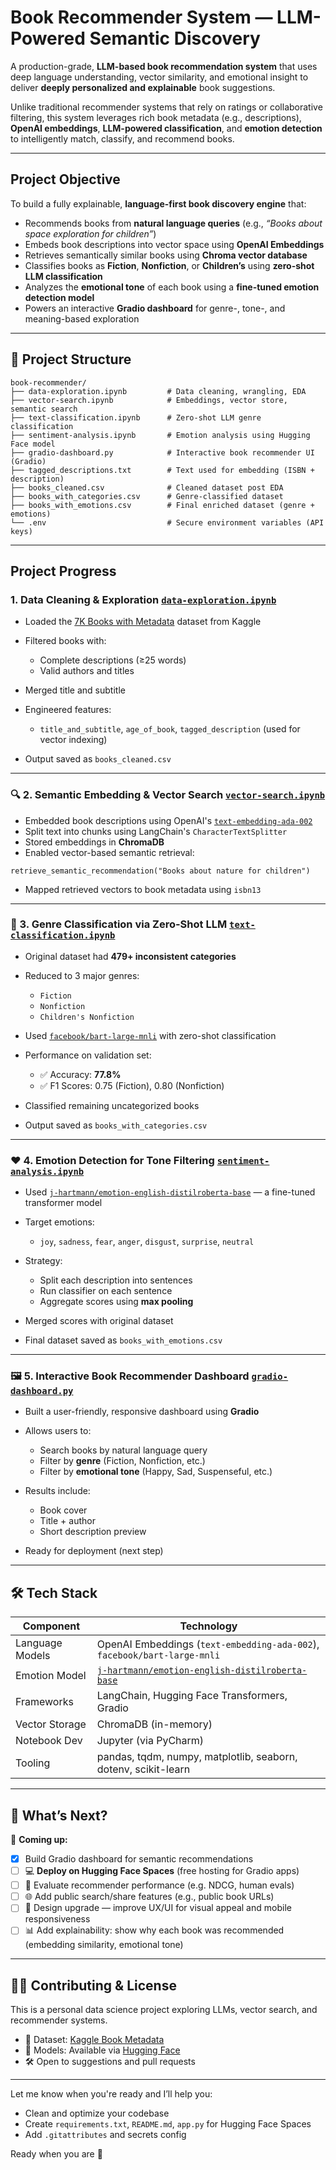 


# Book Recommender System — LLM-Powered Semantic Discovery

A production-grade, **LLM-based book recommendation system** that uses deep language understanding, vector similarity, and emotional insight to deliver **deeply personalized and explainable** book suggestions.

Unlike traditional recommender systems that rely on ratings or collaborative filtering, this system leverages rich book metadata (e.g., descriptions), **OpenAI embeddings**, **LLM-powered classification**, and **emotion detection** to intelligently match, classify, and recommend books.

---

## Project Objective

To build a fully explainable, **language-first book discovery engine** that:

* Recommends books from **natural language queries** (e.g., *“Books about space exploration for children”*)
* Embeds book descriptions into vector space using **OpenAI Embeddings**
* Retrieves semantically similar books using **Chroma vector database**
* Classifies books as **Fiction**, **Nonfiction**, or **Children’s** using **zero-shot LLM classification**
* Analyzes the **emotional tone** of each book using a **fine-tuned emotion detection model**
* Powers an interactive **Gradio dashboard** for genre-, tone-, and meaning-based exploration

---

## 📁 Project Structure

```
book-recommender/
├── data-exploration.ipynb         # Data cleaning, wrangling, EDA
├── vector-search.ipynb            # Embeddings, vector store, semantic search
├── text-classification.ipynb      # Zero-shot LLM genre classification
├── sentiment-analysis.ipynb       # Emotion analysis using Hugging Face model
├── gradio-dashboard.py            # Interactive book recommender UI (Gradio)
├── tagged_descriptions.txt        # Text used for embedding (ISBN + description)
├── books_cleaned.csv              # Cleaned dataset post EDA
├── books_with_categories.csv      # Genre-classified dataset
├── books_with_emotions.csv        # Final enriched dataset (genre + emotions)
└── .env                           # Secure environment variables (API keys)
```

---

## Project Progress

### 1. Data Cleaning & Exploration [`data-exploration.ipynb`](./data-exploration.ipynb)

* Loaded the [7K Books with Metadata](https://www.kaggle.com/datasets/dylanjcastillo/7k-books-with-metadata) dataset from Kaggle
* Filtered books with:

  * Complete descriptions (≥25 words)
  * Valid authors and titles
* Merged title and subtitle
* Engineered features:

  * `title_and_subtitle`, `age_of_book`, `tagged_description` (used for vector indexing)
* Output saved as `books_cleaned.csv`

---

### 🔍 2. Semantic Embedding & Vector Search [`vector-search.ipynb`](./vector-search.ipynb)

* Embedded book descriptions using OpenAI's [`text-embedding-ada-002`](https://platform.openai.com/docs/guides/embeddings)
* Split text into chunks using LangChain's `CharacterTextSplitter`
* Stored embeddings in **ChromaDB**
* Enabled vector-based semantic retrieval:

```
retrieve_semantic_recommendation("Books about nature for children")
```

* Mapped retrieved vectors to book metadata using `isbn13`

---

### 🧠 3. Genre Classification via Zero-Shot LLM [`text-classification.ipynb`](./text-classification.ipynb)

* Original dataset had **479+ inconsistent categories**
* Reduced to 3 major genres:

  * `Fiction`
  * `Nonfiction`
  * `Children's Nonfiction`
* Used [`facebook/bart-large-mnli`](https://huggingface.co/facebook/bart-large-mnli) with zero-shot classification
* Performance on validation set:

  * ✅ Accuracy: **77.8%**
  * ✅ F1 Scores: 0.75 (Fiction), 0.80 (Nonfiction)
* Classified remaining uncategorized books
* Output saved as `books_with_categories.csv`

---

### ❤️ 4. Emotion Detection for Tone Filtering [`sentiment-analysis.ipynb`](./sentiment-analysis.ipynb)

* Used [`j-hartmann/emotion-english-distilroberta-base`](https://huggingface.co/j-hartmann/emotion-english-distilroberta-base) — a fine-tuned transformer model
* Target emotions:

  * `joy`, `sadness`, `fear`, `anger`, `disgust`, `surprise`, `neutral`
* Strategy:

  * Split each description into sentences
  * Run classifier on each sentence
  * Aggregate scores using **max pooling**
* Merged scores with original dataset
* Final dataset saved as `books_with_emotions.csv`

---

### 🖼️ 5. Interactive Book Recommender Dashboard [`gradio-dashboard.py`](./gradio-dashboard.py)

* Built a user-friendly, responsive dashboard using **Gradio**
* Allows users to:

  * Search books by natural language query
  * Filter by **genre** (Fiction, Nonfiction, etc.)
  * Filter by **emotional tone** (Happy, Sad, Suspenseful, etc.)
* Results include:

  * Book cover
  * Title + author
  * Short description preview
* Ready for deployment (next step)

---

## 🛠️ Tech Stack

| Component       | Technology                                                                                                              |
| --------------- | ----------------------------------------------------------------------------------------------------------------------- |
| Language Models | OpenAI Embeddings (`text-embedding-ada-002`), `facebook/bart-large-mnli`                                                |
| Emotion Model   | [`j-hartmann/emotion-english-distilroberta-base`](https://huggingface.co/j-hartmann/emotion-english-distilroberta-base) |
| Frameworks      | LangChain, Hugging Face Transformers, Gradio                                                                            |
| Vector Storage  | ChromaDB (in-memory)                                                                                                    |
| Notebook Dev    | Jupyter (via PyCharm)                                                                                                   |
| Tooling         | pandas, tqdm, numpy, matplotlib, seaborn, dotenv, scikit-learn                                                          |

---

## 🚧 What’s Next?

🚀 **Coming up:**

* [x] Build Gradio dashboard for semantic recommendations
* [ ] 💻 **Deploy on Hugging Face Spaces** (free hosting for Gradio apps)
* [ ] 🧪 Evaluate recommender performance (e.g. NDCG, human evals)
* [ ] 🌐 Add public search/share features (e.g., public book URLs)
* [ ] 🎨 Design upgrade — improve UX/UI for visual appeal and mobile responsiveness
* [ ] 📊 Add explainability: show why each book was recommended (embedding similarity, emotional tone)

---

## 🧑‍💻 Contributing & License

This is a personal data science project exploring LLMs, vector search, and recommender systems.

* 📜 Dataset: [Kaggle Book Metadata](https://www.kaggle.com/datasets/dylanjcastillo/7k-books-with-metadata)
* 🤗 Models: Available via [Hugging Face](https://huggingface.co/)
* 🛠️ Open to suggestions and pull requests

---

Let me know when you're ready and I’ll help you:

* Clean and optimize your codebase
* Create `requirements.txt`, `README.md`, `app.py` for Hugging Face Spaces
* Add `.gitattributes` and secrets config

Ready when you are 🚀
